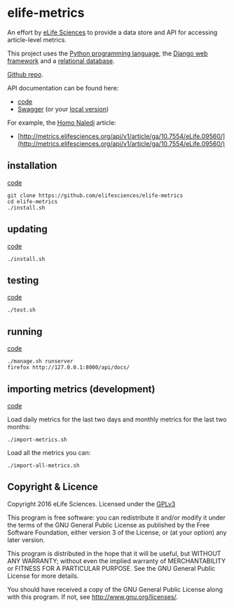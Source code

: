 # elife-metrics

An effort by [eLife Sciences](http://elifesciences.org) to provide a data store 
and API for accessing article-level metrics.

This project uses the [Python programming language](https://www.python.org/),
the [Django web framework](https://www.djangoproject.com/) and a
[relational database](https://en.wikipedia.org/wiki/Relational_database_management_system).

[Github repo](https://github.com/elifesciences/elife-metrics/).

API documentation can be found here:

* [code](https://github.com/elifesciences/elife-metrics/blob/master/src/metrics/api.py)
* [Swagger](https://metrics.elifesciences.org/api/docs/) (or your [local version](/api/docs/))

For example, the [Homo Naledi](https://dx.doi.org/10.7554/eLife.09560) article:

* [http://metrics.elifesciences.org/api/v1/article/ga/10.7554/eLife.09560/](http://metrics.elifesciences.org/api/v1/article/ga/10.7554/eLife.09560/)

## installation

[code](https://github.com/elifesciences/elife-metrics/blob/master/install.sh) 

    git clone https://github.com/elifesciences/elife-metrics
    cd elife-metrics
    ./install.sh

## updating

[code](https://github.com/elifesciences/elife-metrics/blob/master/install.sh)  

    ./install.sh

## testing 

[code](https://github.com/elifesciences/elife-metrics/blob/master/src/metrics/tests/)  

    ./test.sh

## running

[code](https://github.com/elifesciences/elife-metrics/blob/master/manage.sh)

    ./manage.sh runserver
    firefox http://127.0.0.1:8000/api/docs/

## importing metrics (development)

[code](https://github.com/elifesciences/elife-metrics/blob/master/src/metrics/management/commands/import_metrics.py)

Load daily metrics for the last two days and monthly metrics for the last two months:

    ./import-metrics.sh

Load all the metrics you can:

    ./import-all-metrics.sh

## Copyright & Licence
 
Copyright 2016 eLife Sciences. Licensed under the [GPLv3](LICENCE.txt)

This program is free software: you can redistribute it and/or modify
it under the terms of the GNU General Public License as published by
the Free Software Foundation, either version 3 of the License, or
(at your option) any later version.

This program is distributed in the hope that it will be useful,
but WITHOUT ANY WARRANTY; without even the implied warranty of
MERCHANTABILITY or FITNESS FOR A PARTICULAR PURPOSE.  See the
GNU General Public License for more details.

You should have received a copy of the GNU General Public License
along with this program.  If not, see <http://www.gnu.org/licenses/>.

